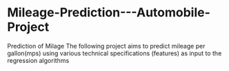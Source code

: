 # Mileage-Prediction---Automobile-Project
Prediction of Milage The following project aims to predict mileage per gallon(mps) using various technical specifications (features) as input to the regression algorithms
